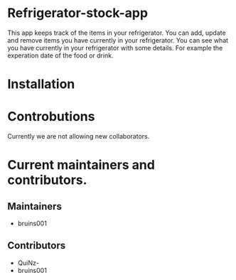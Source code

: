 # Refrigerator-stock-app
This app keeps track of the items in your refrigerator. You can add, update and remove items you have currently in your refrigerator. You can see what you have currently in your refrigerator with some details. For example the experation date of the food or drink. 

# Installation
# Controbutions
Currently we are not allowing new collaborators.
# Current maintainers and contributors.
## Maintainers
- bruins001
## Contributors
- QuiNz-
- bruins001
